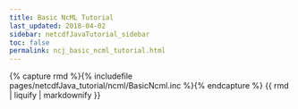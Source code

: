 ```yaml
---
title: Basic NcML Tutorial
last_updated: 2018-04-02
sidebar: netcdfJavaTutorial_sidebar
toc: false
permalink: ncj_basic_ncml_tutorial.html
---
```


{% capture rmd %}{% includefile pages/netcdfJava_tutorial/ncml/BasicNcml.inc %}{% endcapture %}
{{ rmd | liquify | markdownify }}
